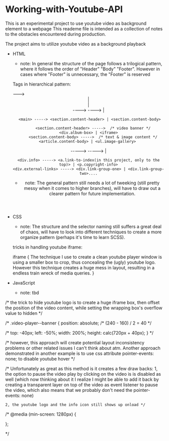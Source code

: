 # Working-with-Youtube-API
This is an experimental project to use youtube video as background element to a webpage
This reademe file is intended as a collection of notes to the obstacles encountered during production.


The project aims to utilize youtube video as a background playback 


- HTML
  
  * note: In general the structure of the page follows a trilogical pattern, where it follows the order of "Header" "Body" "Footer".               However in cases where "Footer" is unnecessary, the "Footer" is reserved
  
  Tags in hierarchical pattern:
  
  	<body> ---> <header> | <main> | <footer>
  
   	<header> ----> <section.container> ----> <div.link-to-index> | <nav>

    	<main> -----> <section.content-header> | <section.content-body> 

	      <section.content-header> ----->  /* video banner */  <div.album-box> | <iframe>
	      <section.content-body> ----->  /* text & image content */  <article.content-body> | <ul.image-gallery> 
    
    <footer> -----> <section.container> -----> <div.info> | <div.external-links>
    
      <div.info> -----> <a.link-to-index(in this project, only to the top)> | <p.copyright-info>
      <div.external-links> -----> <div.link-group-one> | <div.link-group-two>....
      
      
   * note: The general pattern still needs a lot of tweeking (still pretty messy when it comes to higher branches), 
           will have to draw out a clearer pattern for future implementation.
           
    
- CSS
  
  * note: The structure and the selector naming still suffers a great deal of chaos, will have to look into different techniques
          to create a more organize pattern (perhaps it's time to learn SCSS).
    
  tricks in handling youtube iframe:
  
  iframe {
    The technique I use to create a clean youtube player window is using a smaller box to crop, thus concealing the (ugly)
    youtube logo. However this technique creates a huge mess in layout, resulting in a endless train wreck of media queries.
  }
  

- JavaScript

  * note: tbd
  
  











/*	the trick to hide youtube logo is to create a huge iframe box, then offset the position of the 
	video content, while setting the wrapping box's overflow value to hidden */


/* .video-player--banner {
  position: absolute;
  /* (240 - 160) / 2 = 40 */


/*
  top: -40px;
  left: -50%;
  width: 200%;
  height: calc(720px + 40px);
} */


/* however, this approach will create potential layout inconsistency problems or other related issues
   I can't think about atm. Another approach demonstrated in another example is to use css attribute
   pointer-events: none; to disable youtube hover */


/* Unfortunately as great as this method is it creates a few draw backs:
	1, the option to pause the video play by clicking on the video is is disabled as well
	(which now thinking about it I realize I might be able to add it back by creating a transparent
	layer on top of the video as event listener to pause the video, which also means that we probably
	don't need the pointer-events: none)

	2, the youtube logo and the info icon still shows up onload */


/*
@media (min-screen: 1280px) {


};

*/
